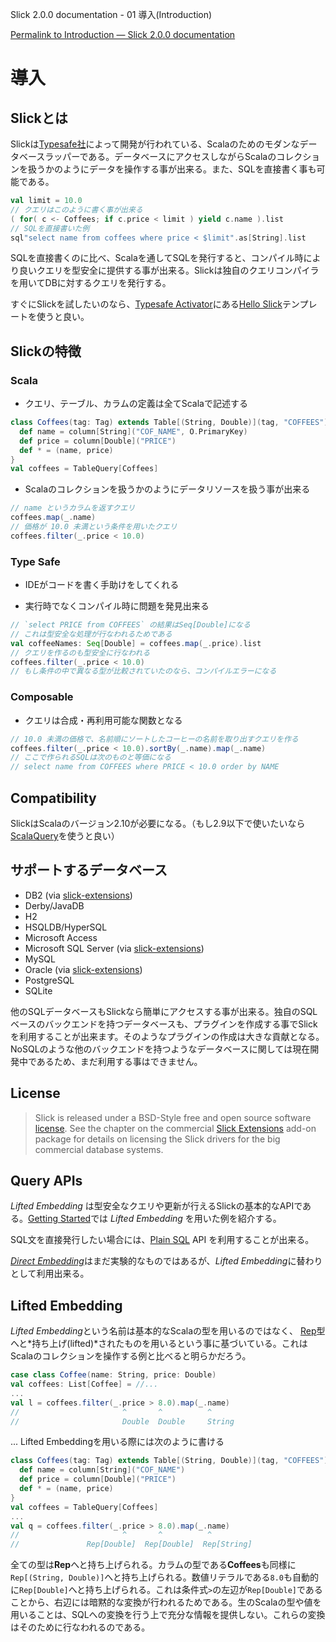 Slick 2.0.0 documentation - 01 導入(Introduction)
<!-- Introduction -->
[Permalink to Introduction — Slick 2.0.0 documentation](http://slick.typesafe.com/doc/2.0.0/introduction.html)

導入
============

Slickとは
--------------
<!-- What is Slick -->

Slickは[Typesafe社](http://www.typesafe.com)によって開発が行われている、Scalaのためのモダンなデータベースラッパーである。データベースにアクセスしながらScalaのコレクションを扱うかのようにデータを操作する事が出来る。また、SQLを直接書く事も可能である。

<!--Slick is Typesafe‘s modern database query and access library for Scala. It allows you to work with stored data almost as if you were using Scala collections while at the same time giving you full control over when a database access happens and which data is transferred. You can also use SQL directly.-->

```scala
val limit = 10.0
// クエリはこのように書く事が出来る
( for( c <- Coffees; if c.price < limit ) yield c.name ).list
// SQLを直接書いた例
sql"select name from coffees where price < $limit".as[String].list
```

SQLを直接書くのに比べ、Scalaを通してSQLを発行すると、コンパイル時により良いクエリを型安全に提供する事が出来る。Slickは独自のクエリコンパイラを用いてDBに対するクエリを発行する。

<!--When using Scala instead of SQL for your queries you profit from the compile-time safety(何これ) and compositionality. Slick can generate queries for different backends including your own, using its extensible query compiler. -->

すぐにSlickを試したいのなら、[Typesafe Activator](http://typesafe.com/activator)にある[Hello Slick](http://typesafe.com/activator/template/hello-slick)テンプレートを使うと良い。

<!-- Get started learning Slick in minutes using the [Hello Slick](http://typesafe.com/activator/template/hello-slick) template in[Typesafe Activator](http://typesafe.com/activator).-->

Slickの特徴
--------
<!-- Features -->

### Scala

- クエリ、テーブル、カラムの定義は全てScalaで記述する
<!-- -   Queries, Table & Column Mappings, and types are plain Scala-->

```scala
class Coffees(tag: Tag) extends Table[(String, Double)](tag, "COFFEES") {
  def name = column[String]("COF_NAME", O.PrimaryKey)
  def price = column[Double]("PRICE")
  def * = (name, price)
}
val coffees = TableQuery[Coffees]
```

- Scalaのコレクションを扱うかのようにデータリソースを扱う事が出来る
<!-- -   Data access APIs similar to Scala collections-->

```scala
// name というカラムを返すクエリ
coffees.map(_.name)
// 価格が 10.0 未満という条件を用いたクエリ
coffees.filter(_.price < 10.0)
```

### Type Safe

- IDEがコードを書く手助けをしてくれる
<!-- -   Let your IDE help you write your code-->

- 実行時でなくコンパイル時に問題を発見出来る
<!-- -   Find problems at compile-time instead of at runtime-->

```scala
// `select PRICE from COFFEES` の結果はSeq[Double]になる
// これは型安全な処理が行なわれるためである
val coffeeNames: Seq[Double] = coffees.map(_.price).list
// クエリを作るのも型安全に行なわれる
coffees.filter(_.price < 10.0)
// もし条件の中で異なる型が比較されていたのなら、コンパイルエラーになる
```

### Composable

- クエリは合成・再利用可能な関数となる
<!-- -   Queries are functions that can be composed and reused-->

```scala
// 10.0 未満の価格で、名前順にソートしたコーヒーの名前を取り出すクエリを作る
coffees.filter(_.price < 10.0).sortBy(_.name).map(_.name)
// ここで作られるSQLは次のものと等価になる
// select name from COFFEES where PRICE < 10.0 order by NAME
```

Compatibility
-------------

SlickはScalaのバージョン2.10が必要になる。（もし2.9以下で使いたいなら[ScalaQuery](http://scalaquery.org/)を使うと良い）

<!-- Slick requires Scala 2.10. (For Scala 2.9 please use ScalaQuery, thepredecessor of Slick).-->

サポートするデータベース
--------------------------

- DB2 (via [slick-extensions](http://slick.typesafe.com/doc/2.0.0/extensions.html))
- Derby/JavaDB
- H2
- HSQLDB/HyperSQL
- Microsoft Access
- Microsoft SQL Server (via [slick-extensions](http://slick.typesafe.com/doc/2.0.0/extensions.html))
- MySQL
- Oracle (via [slick-extensions](http://slick.typesafe.com/doc/2.0.0/extensions.html))
- PostgreSQL
- SQLite

他のSQLデータベースもSlickなら簡単にアクセスする事が出来る。独自のSQLベースのバックエンドを持つデータベースも、プラグインを作成する事でSlickを利用することが出来ます。そのようなプラグインの作成は大きな貢献となる。
NoSQLのような他のバックエンドを持つようなデータベースに関しては現在開発中であるため、まだ利用する事はできません。

<!--Other SQL databases can be accessed right away with a reduced feature set. Writing a fully featured plugin for your own SQL-based backend can be achieved with a reasonable amount of work. Support for other backends (like NoSQL) is under development but not yet available.-->

License
-------

> Slick is released under a BSD-Style free and open source software
> [license](https://github.com/slick/slick/blob/2.0.0/LICENSE.txt). See the chapter on the commercial
> [Slick Extensions](http://slick.typesafe.com/doc/2.0.0/extensions.html) add-on package for details on licensing
> the Slick drivers for the big commercial database systems.

Query APIs
----------

*Lifted Embedding* は型安全なクエリや更新が行えるSlickの基本的なAPIである。[Getting Started](http://slick.typesafe.com/doc/2.0.0/gettingstarted.html)では *Lifted Embedding* を用いた例を紹介する。

<!-- The *Lifted Embedding* is the standard API for type-safe queries and updates in Slick. Please see gettingstarted for an introduction. Most of this user manual focuses on the *Lifted Embedding*.-->

SQL文を直接発行したい場合には、[Plain SQL](http://slick.typesafe.com/doc/2.0.0/sql.html) API を利用することが出来る。

<!-- For writing your own SQL statements you can use the Plain SQL\<sql\> API.-->

[*Direct Embedding*](http://slick.typesafe.com/doc/2.0.0/direct-embedding.html)はまだ実験的なものではあるが、*Lifted Embedding*に替わりとして利用出来る。

<!-- The experimental Direct Embedding \<direct-embedding\> is available as an alternative to the *Lifted Embedding*.-->

Lifted Embedding
----------------

*Lifted Embedding*という名前は基本的なScalaの型を用いるのではなく、 [Rep](http://slick.typesafe.com/doc/2.0.0/api/#scala.slick.lifted.Rep)型へと*持ち上げ(lifted)*されたものを用いるという事に基づいている。これはScalaのコレクションを操作する例と比べると明らかだろう。

<!-- The name *Lifted Embedding* refers to the fact that you are not working with standard Scala types (as in the direct embedding \<direct-embedding\>) but with types that are *lifted* into a scala.slick.lifted.Rep type constructor. This becomes clear when you compare the types of a simple Scala collections example -->

```scala
case class Coffee(name: String, price: Double)
val coffees: List[Coffee] = //...
...
val l = coffees.filter(_.price > 8.0).map(_.name)
//                       ^       ^          ^
//                       Double  Double     String
```

... Lifted Embeddingを用いる際には次のように書ける

<!-- ... with the types of similar code using the lifted embedding:-->

```scala
class Coffees(tag: Tag) extends Table[(String, Double)](tag, "COFFEES") {
  def name = column[String]("COF_NAME")
  def price = column[Double]("PRICE")
  def * = (name, price)
}
val coffees = TableQuery[Coffees]
...
val q = coffees.filter(_.price > 8.0).map(_.name)
//                       ^       ^          ^
//               Rep[Double]  Rep[Double]  Rep[String]
```

全ての型は**Rep**へと持ち上げられる。カラムの型である**Coffees**も同様に`Rep[(String, Double)]`へと持ち上げられる。数値リテラルである`8.0`も自動的に`Rep[Double]`へと持ち上げられる。これは条件式`>`の左辺が`Rep[Double]`であることから、右辺には暗黙的な変換が行われるためである。生のScalaの型や値を用いることは、SQLへの変換を行う上で充分な情報を提供しない。これらの変換はそのために行なわれるのである。

<!-- All plain types are lifted into **Rep**. The same is true for the table -->
<!-- row type **Coffees** which is a subtype of `Rep[(String, Double)]`. Even -->
<!-- the literal `8.0` is automatically lifted to a `Rep[Double]` by an -->
<!-- implicit conversion because that is what the `>` operator on -->
<!-- `Rep[Double]` expects for the right-hand side. This lifting is necessary -->
<!-- because the lifted types allow us to generate a syntax tree that -->
<!-- captures the query computations. Getting plain Scala functions and -->
<!-- values would not give us enough information for translating those -->
<!-- computations to SQL. -->
